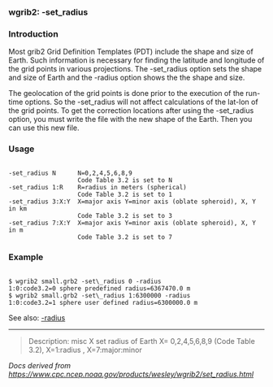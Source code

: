 
### wgrib2: -set\_radius



### Introduction



Most grib2 Grid Definition Templates (PDT) include the
shape and size of Earth. Such information is
necessary for finding the latitude and longitude of
the grid points in various projections. The
-set\_radius option sets the
shape and size of Earth and the -radius option 
shows the the shape and size.


The geolocation of the grid points is done prior to the execution of
the run-time options. So the
-set\_radius will not affect calculations of
the lat-lon of the grid points. To get the correction locations
after using the
-set\_radius option, you must write the file
with the new shape of the Earth. Then you can use this new file.

### Usage




```

-set_radius N      N=0,2,4,5,6,8,9
                   Code Table 3.2 is set to N
-set_radius 1:R    R=radius in meters (spherical)
                   Code Table 3.2 is set to 1
-set_radius 3:X:Y  X=major axis Y=minor axis (oblate spheroid), X, Y in km
                   Code Table 3.2 is set to 3
-set_radius 7:X:Y  X=major axis Y=minor axis (oblate spheroid), X, Y in m
                   Code Table 3.2 is set to 7

```

### Example



```

$ wgrib2 small.grb2 -set\_radius 0 -radius
1:0:code3.2=0 sphere predefined radius=6367470.0 m
$ wgrib2 small.grb2 -set\_radius 1:6300000 -radius
1:0:code3.2=1 sphere user defined radius=6300000.0 m

```



See also: 
[-radius](./radius.html)








----

>Description: misc  X      set radius of Earth X= 0,2,4,5,6,8,9 (Code Table 3.2), X=1:radius , X=7:major:minor

_Docs derived from <https://www.cpc.ncep.noaa.gov/products/wesley/wgrib2/set_radius.html>_